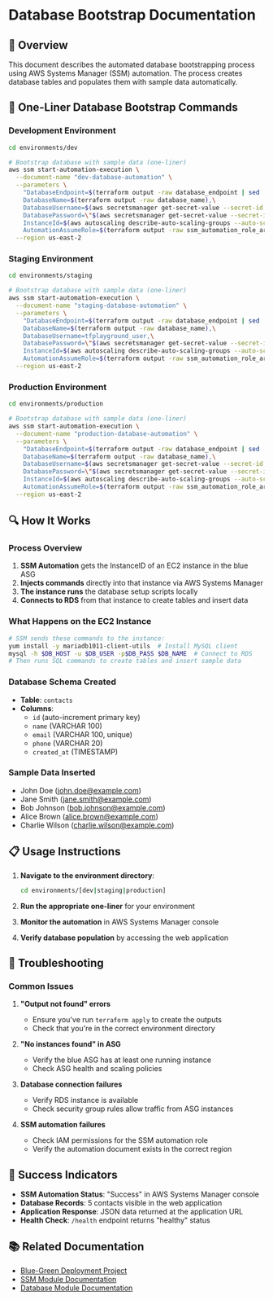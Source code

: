 # Database Bootstrap Documentation

## 🎯 Overview

This document describes the automated database bootstrapping process using AWS Systems Manager (SSM) automation. The process creates database tables and populates them with sample data automatically.

## 🚀 One-Liner Database Bootstrap Commands

### Development Environment

```bash
cd environments/dev

# Bootstrap database with sample data (one-liner)
aws ssm start-automation-execution \
  --document-name "dev-database-automation" \
  --parameters \
    "DatabaseEndpoint=$(terraform output -raw database_endpoint | sed 's/:3306$//'),\
    DatabaseName=$(terraform output -raw database_name),\
    DatabaseUsername=$(aws secretsmanager get-secret-value --secret-id $(terraform output -raw secret_name) --region us-east-2 --query SecretString --output text | jq -r '.username'),\
    DatabasePassword=\"$(aws secretsmanager get-secret-value --secret-id $(terraform output -raw secret_name) --region us-east-2 --query SecretString --output text | jq -r '.password')\",\
    InstanceId=$(aws autoscaling describe-auto-scaling-groups --auto-scaling-group-names $(terraform output -raw blue_asg_name) --region us-east-2 --query 'AutoScalingGroups[0].Instances[0].InstanceId' --output text),\
    AutomationAssumeRole=$(terraform output -raw ssm_automation_role_arn)" \
  --region us-east-2
```

### Staging Environment

```bash
cd environments/staging

# Bootstrap database with sample data (one-liner)
aws ssm start-automation-execution \
  --document-name "staging-database-automation" \
  --parameters \
    "DatabaseEndpoint=$(terraform output -raw database_endpoint | sed 's/:3306$//'),\
    DatabaseName=$(terraform output -raw database_name),\
    DatabaseUsername=tfplayground_user,\
    DatabasePassword=\"$(aws secretsmanager get-secret-value --secret-id /tf-playground/staging/db-pword --region us-east-2 --query SecretString --output text)\",\
    InstanceId=$(aws autoscaling describe-auto-scaling-groups --auto-scaling-group-names $(terraform output -raw blue_asg_name) --region us-east-2 --query 'AutoScalingGroups[0].Instances[0].InstanceId' --output text),\
    AutomationAssumeRole=$(terraform output -raw ssm_automation_role_arn)" \
  --region us-east-2
```

### Production Environment

```bash
cd environments/production

# Bootstrap database with sample data (one-liner)
aws ssm start-automation-execution \
  --document-name "production-database-automation" \
  --parameters \
    "DatabaseEndpoint=$(terraform output -raw database_endpoint | sed 's/:3306$//'),\
    DatabaseName=$(terraform output -raw database_name),\
    DatabaseUsername=$(aws secretsmanager get-secret-value --secret-id $(terraform output -raw secret_name) --region us-east-2 --query SecretString --output text | jq -r '.username'),\
    DatabasePassword=\"$(aws secretsmanager get-secret-value --secret-id $(terraform output -raw secret_name) --region us-east-2 --query SecretString --output text | jq -r '.password')\",\
    InstanceId=$(aws autoscaling describe-auto-scaling-groups --auto-scaling-group-names $(terraform output -raw blue_asg_name) --region us-east-2 --query 'AutoScalingGroups[0].Instances[0].InstanceId' --output text),\
    AutomationAssumeRole=$(terraform output -raw ssm_automation_role_arn)" \
  --region us-east-2
```

## 🔍 How It Works

### Process Overview
1. **SSM Automation** gets the InstanceID of an EC2 instance in the blue ASG
2. **Injects commands** directly into that instance via AWS Systems Manager
3. **The instance runs** the database setup scripts locally
4. **Connects to RDS** from that instance to create tables and insert data

### What Happens on the EC2 Instance
```bash
# SSM sends these commands to the instance:
yum install -y mariadb1011-client-utils  # Install MySQL client
mysql -h $DB_HOST -u $DB_USER -p$DB_PASS $DB_NAME  # Connect to RDS
# Then runs SQL commands to create tables and insert sample data
```

### Database Schema Created
- **Table**: `contacts`
- **Columns**: 
  - `id` (auto-increment primary key)
  - `name` (VARCHAR 100)
  - `email` (VARCHAR 100, unique)
  - `phone` (VARCHAR 20)
  - `created_at` (TIMESTAMP)

### Sample Data Inserted
- John Doe (john.doe@example.com)
- Jane Smith (jane.smith@example.com)
- Bob Johnson (bob.johnson@example.com)
- Alice Brown (alice.brown@example.com)
- Charlie Wilson (charlie.wilson@example.com)

## 📋 Usage Instructions

1. **Navigate to the environment directory**:
   ```bash
   cd environments/[dev|staging|production]
   ```

2. **Run the appropriate one-liner** for your environment

3. **Monitor the automation** in AWS Systems Manager console

4. **Verify database population** by accessing the web application

## 🔧 Troubleshooting

### Common Issues

1. **"Output not found" errors**
   - Ensure you've run `terraform apply` to create the outputs
   - Check that you're in the correct environment directory

2. **"No instances found" in ASG**
   - Verify the blue ASG has at least one running instance
   - Check ASG health and scaling policies

3. **Database connection failures**
   - Verify RDS instance is available
   - Check security group rules allow traffic from ASG instances

4. **SSM automation failures**
   - Check IAM permissions for the SSM automation role
   - Verify the automation document exists in the correct region

## 🎯 Success Indicators

- **SSM Automation Status**: "Success" in AWS Systems Manager console
- **Database Records**: 5 contacts visible in the web application
- **Application Response**: JSON data returned at the application URL
- **Health Check**: `/health` endpoint returns "healthy" status

## 📚 Related Documentation

- [Blue-Green Deployment Project](../docs/blue-green-deployment-project.md)
- [SSM Module Documentation](../../modules/ssm/README.md)
- [Database Module Documentation](../../modules/database/README.md)
